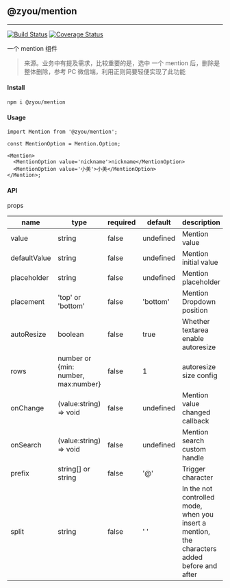 ## @zyou/mention

---

[![Build Status](https://travis-ci.org/raohong/mention.svg?branch=master)](https://travis-ci.org/raohong/mention) [![Coverage Status](https://coveralls.io/repos/github/raohong/mention/badge.svg?branch=master)](https://coveralls.io/github/raohong/mention?branch=master)

一个 mention 组件

> 来源。业务中有提及需求，比较重要的是，选中 一个 mention 后，删除是整体删除，参考 PC 微信端，利用正则简要轻便实现了此功能

#### Install

`npm i @zyou/mention`

#### Usage

```tsx
import Mention from '@zyou/mention';

const MentionOption = Mention.Option;

<Mention>
  <MentionOption value='nickname'>nickname</MentionOption>
  <MentionOption value='小美'>小美</MentionOption>
</Mention>;
```

#### API

props

| name         | type                                | required | default   | description                                                                                  |
| ------------ | ----------------------------------- | -------- | --------- | -------------------------------------------------------------------------------------------- |
| value        | string                              | false    | undefined | Mention value                                                                                |
| defaultValue | string                              | false    | undefined | Mention initial value                                                                        |
| placeholder  | string                              | false    | undefined | Mention placeholder                                                                          |
| placement    | 'top' or 'bottom'                   | false    | 'bottom'  | Mention Dropdown position                                                                    |
| autoResize   | boolean                             | false    | true      | Whether textarea enable autoresize                                                           |
| rows         | number or {min: number, max:number} | false    | 1         | autoresize size config                                                                       |
| onChange     | (value:string) => void              | false    | undefined | Mention value changed callback                                                               |
| onSearch     | (value:string) => void              | false    | undefined | Mention search custom handle                                                                 |
| prefix       | string[] or string                  | false    | '@'       | Trigger character                                                                            |
| split        | string                              | false    | ' '       | In the not controlled mode, when you insert a mention, the characters added before and after |
